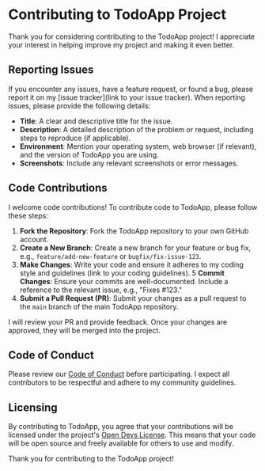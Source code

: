 # Contributing to TodoApp Project


Thank you for considering contributing to the TodoApp project! I appreciate your interest in helping improve my project and making it even better.

## Reporting Issues

If you encounter any issues, have a feature request, or found a bug, please report it on my [issue tracker](link to your issue tracker). When reporting issues, please provide the following details:

- **Title**: A clear and descriptive title for the issue.
- **Description**: A detailed description of the problem or request, including steps to reproduce (if applicable).
- **Environment**: Mention your operating system, web browser (if relevant), and the version of TodoApp you are using.
- **Screenshots**: Include any relevant screenshots or error messages.

## Code Contributions

I welcome code contributions! To contribute code to TodoApp, please follow these steps:

1. **Fork the Repository**: Fork the TodoApp repository to your own GitHub account.
2. **Create a New Branch**: Create a new branch for your feature or bug fix, e.g., `feature/add-new-feature` or `bugfix/fix-issue-123`.
3. **Make Changes**: Write your code and ensure it adheres to my coding style and guidelines (link to your coding guidelines).
5 **Commit Changes**: Ensure your commits are well-documented. Include a reference to the relevant issue, e.g., "Fixes #123."
6. **Submit a Pull Request (PR)**: Submit your changes as a pull request to the `main` branch of the main TodoApp repository.

I will review your PR and provide feedback. Once your changes are approved, they will be merged into the project.

## Code of Conduct

Please review our [Code of Conduct](https://github.com/sudayanga/TodoApp/blob/main/CODE_OF_CONDUCT.md) before participating. I expect all contributors to be respectful and adhere to my community guidelines.

## Licensing

By contributing to TodoApp, you agree that your contributions will be licensed under the project's [Open Devs License](https://github.com/sudayanga/TodoApp/blob/main/LICENSE). This means that your code will be open source and freely available for others to use and modify.


Thank you for contributing to the TodoApp project!

